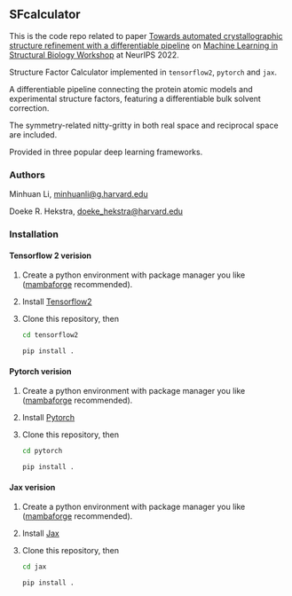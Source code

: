 ## SFcalculator

This is the code repo related to paper [Towards automated crystallographic structure refinement with a differentiable pipeline](https://www.mlsb.io/papers_2022/Towards_automated_crystallographic_structure_refinement_with_a_differentiable_pipeline.pdf) on [Machine Learning in Structural Biology Workshop](https://www.mlsb.io/) at NeurIPS 2022.

Structure Factor Calculator implemented in `tensorflow2`, `pytorch` and `jax`. 

A differentiable pipeline connecting the protein atomic models and experimental structure factors, featuring a differentiable bulk solvent correction.

The symmetry-related nitty-gritty in both real space and reciprocal space are included.

Provided in three popular deep learning frameworks.

### Authors

Minhuan Li, minhuanli@g.harvard.edu

Doeke R. Hekstra, doeke_hekstra@harvard.edu

### Installation

#### Tensorflow 2 verision

1. Create a python environment with package manager you like ([mambaforge](https://github.com/mamba-org/mamba) recommended).

2. Install [Tensorflow2](https://www.tensorflow.org/install)

3. Clone this repository, then
    ```bash
    cd tensorflow2

    pip install .
    ```

#### Pytorch verision

1. Create a python environment with package manager you like ([mambaforge](https://github.com/mamba-org/mamba) recommended).

2. Install [Pytorch](https://pytorch.org/get-started/locally/)

3. Clone this repository, then
    ```bash
    cd pytorch

    pip install .
    ```

#### Jax verision

1. Create a python environment with package manager you like ([mambaforge](https://github.com/mamba-org/mamba) recommended).

2. Install [Jax](https://github.com/google/jax#installation)

3. Clone this repository, then
    ```bash
    cd jax

    pip install .
    ```
